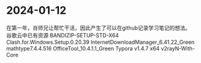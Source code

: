 # 2024-01-12
在第一年，肖师兄让帮忙干活，因此产生了可以在github记录学习笔记的想法。
谷歌云中已有资源
BANDIZIP-SETUP-STD-X64
Clash.for.Windows.Setup.0.20.39
InternetDownloadManager_6.41.22_Green
mathtype7.4.4.516
OfficeTool_10.4.1.1_Green
Typora v1.4.7 x64
v2rayN-With-Core
